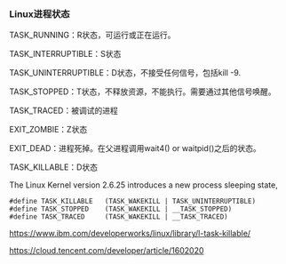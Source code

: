 ### Linux进程状态

TASK_RUNNING：R状态，可运行或正在运行。

TASK_INTERRUPTIBLE：S状态

TASK_UNINTERRUPTIBLE：D状态，不接受任何信号，包括kill -9.

TASK_STOPPED：T状态，不释放资源，不能执行。需要通过其他信号唤醒。

TASK_TRACED：被调试的进程

EXIT_ZOMBIE：Z状态

EXIT_DEAD：进程死掉。在父进程调用wait4() or waitpid()之后的状态。

TASK_KILLABLE：D状态

The Linux Kernel version 2.6.25 introduces a new process sleeping state, 


```
#define TASK_KILLABLE   (TASK_WAKEKILL | TASK_UNINTERRUPTIBLE)
#define TASK_STOPPED    (TASK_WAKEKILL | __TASK_STOPPED)
#define TASK_TRACED     (TASK_WAKEKILL | __TASK_TRACED)
```


https://www.ibm.com/developerworks/linux/library/l-task-killable/

https://cloud.tencent.com/developer/article/1602020